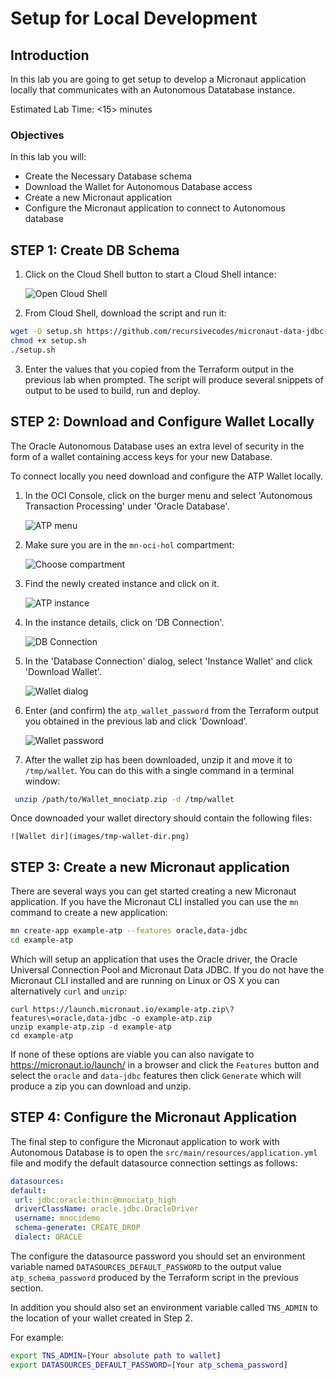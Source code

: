 # Setup for Local Development

## Introduction

In this lab you are going to get setup to develop a Micronaut application locally that communicates with an Autonomous Datatabase instance.

Estimated Lab Time: &lt;15&gt; minutes

### Objectives

In this lab you will:

* Create the Necessary Database schema
* Download the Wallet for Autonomous Database access
* Create a new Micronaut application
* Configure the Micronaut application to connect to Autonomous database

## **STEP 1**: Create DB Schema

1. Click on the Cloud Shell button to start a Cloud Shell intance:

   ![Open Cloud Shell](images/cloudshell.png)

2. From Cloud Shell, download the script and run it:

```bash
wget -O setup.sh https://github.com/recursivecodes/micronaut-data-jdbc-graal-atp/releases/latest/download/setup.sh
chmod +x setup.sh
./setup.sh

```

3. Enter the values that you copied from the Terraform output in the previous lab when prompted. The script will produce several snippets of output to be used to build, run and deploy.

## **STEP 2**: Download and Configure Wallet Locally

The Oracle Autonomous Database uses an extra level of security in the form of a wallet containing access keys for your new Database.

To connect locally you need download and configure the ATP Wallet locally.

1. In the OCI Console, click on the burger menu and select 'Autonomous Transaction Processing' under 'Oracle Database'.

    ![ATP menu](images/atp-menu.png)

2. Make sure you are in the `mn-oci-hol` compartment:

    ![Choose compartment](images/choose-compartment.png)

3. Find the newly created instance and click on it. 

    ![ATP instance](images/atp-instance-list.png)

4. In the instance details, click on 'DB Connection'.

    ![DB Connection](images/db-connection-btn.png)

5. In the 'Database Connection' dialog, select 'Instance Wallet' and click 'Download Wallet'.

    ![Wallet dialog](images/wallet-dialog.png)

6. Enter (and confirm) the `atp_wallet_password` from the Terraform output you obtained in the previous lab and click 'Download'.

    ![Wallet password](images/wallet-password.png)

7. After the wallet zip has been downloaded, unzip it and move it to `/tmp/wallet`. You can do this with a single command in a terminal window:

```bash
 unzip /path/to/Wallet_mnociatp.zip -d /tmp/wallet
 ```

 Once downoaded your wallet directory should contain the following files:

    ![Wallet dir](images/tmp-wallet-dir.png)


## **STEP 3**: Create a new Micronaut application 

There are several ways you can get started creating a new Micronaut application. If you have the Micronaut CLI installed you can use the `mn` command to create a new application:

```bash
mn create-app example-atp --features oracle,data-jdbc
cd example-atp
```

Which will setup an application that uses the Oracle driver, the Oracle Universal Connection Pool and Micronaut Data JDBC. If you do not have the Micronaut CLI installed 
and are running on Linux or OS X you can alternatively `curl` and `unzip`:

```basb
curl https://launch.micronaut.io/example-atp.zip\?features\=oracle,data-jdbc -o example-atp.zip
unzip example-atp.zip -d example-atp
cd example-atp
```

If none of these options are viable you can also navigate to https://micronaut.io/launch/ in a browser and click the `Features` button and select the `oracle` and `data-jdbc` features then click `Generate` which will produce a zip you can download and unzip.

## **STEP 4**: Configure the Micronaut Application

The final step to configure the Micronaut application to work with Autonomous Database is to open the `src/main/resources/application.yml` file and modify the default datasource connection settings as follows:

   ```yaml
datasources:
  default:
    url: jdbc:oracle:thin:@mnociatp_high
    driverClassName: oracle.jdbc.OracleDriver
    username: mnocidemo
    schema-generate: CREATE_DROP
    dialect: ORACLE
   ```

The configure the datasource password you should set an environment variable named `DATASOURCES_DEFAULT_PASSWORD` to the output value `atp_schema_password` produced by the Terraform script in the previous section. 

In addition you should also set an environment variable called `TNS_ADMIN` to the location of your wallet created in Step 2.

For example:

   ```bash
   export TNS_ADMIN=[Your absolute path to wallet]
   export DATASOURCES_DEFAULT_PASSWORD=[Your atp_schema_password]
   ```
